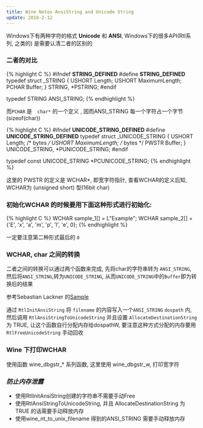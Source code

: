 ```yaml
---
title: Wine Notes AnsiString and Unicode String
update: 2016-2-12
---
```


Windows下有两种字符的格式 __Unicode__ 和 __ANSI__, Windows下的很多API(Rtl系列, 之类的) 是需要认清二者的区别的

<div class="divider"></div>

### 二者的对比

{% highlight C %}
#ifndef __STRING_DEFINED__
#define __STRING_DEFINED__
typedef struct _STRING {
  USHORT Length;
  USHORT MaximumLength;
  PCHAR Buffer;
} STRING, *PSTRING;
#endif

typedef STRING ANSI_STRING;
{% endhighlight %}

而`PCHAR` 是　`char*` 的一个定义 , 因而ANSI_STRING 每一个字符占一个字节(sizeof(char))

{% highlight C %}
#ifndef __UNICODE_STRING_DEFINED__
#define __UNICODE_STRING_DEFINED__
typedef struct _UNICODE_STRING {
  USHORT Length;        /* bytes */
  USHORT MaximumLength; /* bytes */
  PWSTR  Buffer;
} UNICODE_STRING, *PUNICODE_STRING;
#endif

typedef const UNICODE_STRING *PCUNICODE_STRING;
{% endhighlight %}

这里的 PWSTR 的定义是 WCHAR*, 即宽字符指针, 查看WCHAR的定义后知, WCHAR为 (unsigned short) 型(16bit char)

<div class="divider"></div>

### 初始化WCHAR 的时候要用下面这种形式进行初始化:

{% highlight C %}
WCHAR sample_1[] = L"Example";
WCHAR sample_2[] = {'E', 'x', 'a', 'm', 'p', 'l', 'e', 0};
{% endhighlight %}

一定要注意第二种形式最后的 `0`

<div class="divider"></div>

### WCHAR, char 之间的转换

二者之间的转换可以通过两个函数来完成, 先将char的字符串转为 `ANSI_STRING`, 然后将`ANSI_STRING`,转为`UNICODE_STRING`, 从而`UNICODE_STRING`中的`Buffer`即为转换后的结果

参考Sebastian Lackner 的[Sample](http://pastebin.com/raw/m43tkLdT)

通过 `RtlInitAnsiString` 将 `filename` 的内容写入一个`ANSI_STRING` `dospath` 内, 然后调用 `RtlAnsiStringToUnicodeString` 并且设置 `AllocateDestinationString` 为 TRUE, 让这个函数自行分配内存给dospathW, 要注意这种方式分配的内存要用 `RtlFreeUnicodeString` 手动回收

<div class="divider"></div>

### Wine 下打印WCHAR

使用函数 wine_dbgstr_* 系列函数, 这里使用 wine_dbgstr_w, 打印宽字符

### *防止内存泄露*

* 使用RtlInitAnsiString创建的字符串不需要手动Free
* 使用RtlAnsiStringToUnicodeString, 并且 AllocateDestinationString 为 TRUE 的话需要手动释放内存
* 使用wine_nt_to_unix_filename 得到的ANSI_STRING 需要手动释放内存



